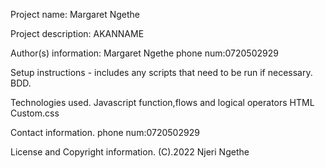 Project name:
  Margaret Ngethe

Project description:
  AKANNAME

Author(s) information:
  Margaret Ngethe
  phone num:0720502929

Setup instructions - includes any scripts that need to be run if necessary.
BDD.


Technologies used.
   Javascript function,flows and logical operators
   HTML
   Custom.css


Contact information.
  phone num:0720502929

License and Copyright information.
  (C).2022 Njeri Ngethe
